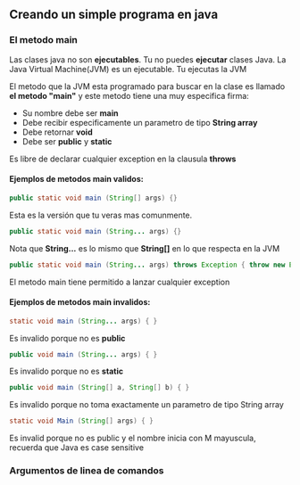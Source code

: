 ## Creando un simple programa en java

### El metodo main

Las clases java no son **ejecutables**. Tu no puedes **ejecutar** clases Java. La Java Virtual Machine(JVM) es un ejecutable. Tu ejecutas la JVM

El metodo que la JVM esta programado para buscar en la clase es llamado **el metodo "main"** y este metodo tiene una muy especifica firma:

- Su nombre debe ser **main**
- Debe recibir especificamente un parametro de tipo **String array**
- Debe retornar **void**
- Debe ser **public** y **static**

Es libre de declarar cualquier exception en la clausula **throws**

#### Ejemplos de metodos **main** validos:

```java
public static void main (String[] args) {}
```
Esta es la versión que tu veras mas comunmente.

```java
public static void main (String... args) {}
```
Nota que **String...** es lo mismo que **String[]** en lo que respecta en la JVM

```java
public static void main (String... args) throws Exception { throw new Exception(); }
```
El metodo main tiene permitido a lanzar cualquier exception

#### Ejemplos de metodos **main** invalidos:

```java
static void main (String... args) { }
```
Es invalido porque no es **public**

```java
public void main (String... args) { }
```
Es invalido porque no es **static**

```java
public void main (String[] a, String[] b) { }
```
Es invalido porque no toma exactamente un parametro de tipo String array

```java
static void Main (String[] args) { }
```
Es invalid porque no es public y el nombre inicia con M mayuscula, recuerda que Java es case sensitive

### Argumentos de linea de comandos